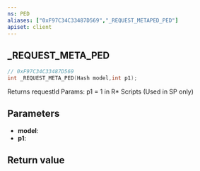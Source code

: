 ```yaml
---
ns: PED
aliases: ["0xF97C34C33487D569","_REQUEST_METAPED_PED"]
apiset: client
---
```

## _REQUEST_META_PED

```c
// 0xF97C34C33487D569
int _REQUEST_META_PED(Hash model,int p1);
```

Returns requestId
Params: p1 = 1 in R* Scripts (Used in SP only)

## Parameters
* **model**:
* **p1**:

## Return value

